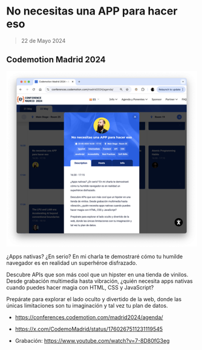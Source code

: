 # No necesitas una APP para hacer eso
> 22 de Mayo 2024

## Codemotion Madrid 2024

![img](./main.png)

¿Apps nativas? ¿En serio? En mi charla te demostraré cómo tu humilde navegador es en realidad un superhéroe disfrazado.

Descubre APIs que son más cool que un hipster en una tienda de vinilos. Desde grabación multimedia hasta vibración, ¿quién necesita apps nativas cuando puedes hacer magia con HTML, CSS y JavaScript?

Prepárate para explorar el lado oculto y divertido de la web, donde las únicas limitaciones son tu imaginación y tal vez tu plan de datos.

- https://conferences.codemotion.com/madrid2024/agenda/

- https://x.com/CodemoMadrid/status/1760267511231119545

- Grabación: https://www.youtube.com/watch?v=7-8D80fG3eg
